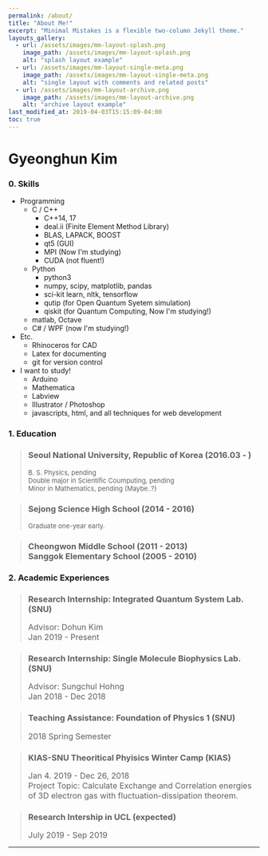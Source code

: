```yaml
---
permalink: /about/
title: "About Me!"
excerpt: "Minimal Mistakes is a flexible two-column Jekyll theme."
layouts_gallery:
  - url: /assets/images/mm-layout-splash.png
    image_path: /assets/images/mm-layout-splash.png
    alt: "splash layout example"
  - url: /assets/images/mm-layout-single-meta.png
    image_path: /assets/images/mm-layout-single-meta.png
    alt: "single layout with comments and related posts"
  - url: /assets/images/mm-layout-archive.png
    image_path: /assets/images/mm-layout-archive.png
    alt: "archive layout example"
last_modified_at: 2019-04-03T15:15:09-04:00
toc: true
---
```

Gyeonghun Kim
=
### 0. Skills
* Programming
  * C / C++
    * C++14, 17
    * deal.ii (Finite Element Method Library)
    * BLAS, LAPACK, BOOST
    * qt5 (GUI)
    * MPI (Now I'm studying)
    * CUDA (not fluent!)
  * Python
    * python3
    * numpy, scipy, matplotlib, pandas
    * sci-kit learn, nltk, tensorflow
    * qutip (for Open Quantum Syetem simulation)
    * qiskit (for Quantum Computing, Now I'm studying!)
  * matlab, Octave
  * C# / WPF (now I'm studying!)
* Etc.
  * Rhinoceros for CAD
  * Latex for documenting
  * git for version control
* I want to study!
  * Arduino
  * Mathematica 
  * Labview
  * Illustrator / Photoshop
  * javascripts, html, and all techniques for web development

### 1. Education
> ### Seoul National University, Republic of Korea (2016.03 - )
> <font size="2"> B. S. Physics, pending <br />Double major in Scientific Coumputing, pending <br /> Minor in Mathematics, pending  (Maybe..?) </font> 

> ### Sejong Science High School  (2014 - 2016)
> <font size="2"> Graduate one-year early.  </font> 

> ### Cheongwon Middle School (2011 - 2013) <br /> Sanggok Elementary School (2005 - 2010)

### 2. Academic Experiences
> ### Research Internship: Integrated Quantum System Lab. (SNU)
> <font size="3"> Advisor: Dohun Kim <br />Jan 2019 - Present</font>

> ### Research Internship: Single Molecule Biophysics Lab. (SNU)
> <font size="3"> Advisor: Sungchul Hohng <br />Jan 2018 - Dec 2018</font> 

> ### Teaching Assistance: Foundation of Physics 1 (SNU)
> <font size="3"> 2018 Spring Semester</font> 

> ### KIAS-SNU Theoritical Phyisics Winter Camp (KIAS)
> <font size="3"> Jan 4. 2019 - Dec 26, 2018 <br />Project Topic: Calculate Exchange and Correlation energies of 3D electron gas with fluctuation-dissipation theorem.</font> 

> ### Research Intership in UCL (expected)
> <font size="3"> July 2019 - Sep 2019 </font> 



---
